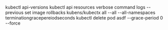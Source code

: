 kubectl api-versions
kubectl api resources
verbose command
logs --previous
set image
rollbacks
kubens/kubectx
all --all
--all-namespaces
terminationgracepereiodseconds
kubectl delete pod asdf --grace-period 0 --force
